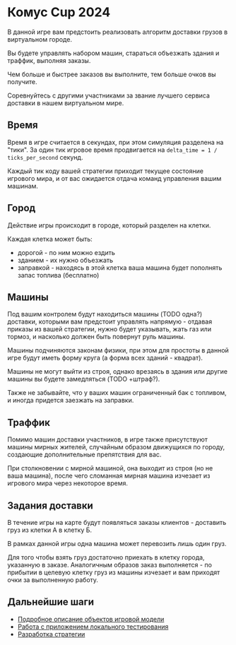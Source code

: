 # Комус Cup 2024

В данной игре вам предстоить реализовать алгоритм доставки грузов в виртуальном городе.

Вы будете управлять набором машин, стараться объезжать здания и траффик, выполняя заказы.

Чем больше и быстрее заказов вы выполните, тем больше очков вы получите.

Соревнуйтесь с другими участниками за звание лучшего сервиса доставки в нашем виртуальном мире.

## Время

Время в игре считается в секундах, при этом симуляция разделена на "тики".
За один тик игровое время продвигается на `delta_time = 1 / ticks_per_second` секунд.

Каждый тик коду вашей стратегии приходит текущее состояние игрового мира,
и от вас ожидается отдача команд управления вашим машинам.

## Город

Действие игры происходит в городе, который разделен на клетки.

Каждая клетка может быть:

- дорогой - по ним можно ездить
- зданием - их нужно объезжать
- заправкой - находясь в этой клетка ваша машина будет пополнять запас топлива (бесплатно)

## Машины

Под вашим контролем будут находиться машины (TODO одна?) доставки,
которыми вам предстоит управлять напрямую -
отдавая приказы из вашей стратегии, нужно будет указывать,
жать газ или тормоз, и насколько должен быть повернут руль машины.

Машины подчиняются законам физики, при этом для простоты в данной игре будут иметь форму круга (а форма всех зданий - квадрат).

Машины не могут выйти из строя, однако врезаясь в здания или другие машины вы будете замедляться (TODO +штраф?).

Также не забывайте, что у ваших машин ограниченный бак с топливом, и иногда придется заезжать на заправки.

## Траффик

Помимо машин доставки участников, в игре также присутствуют машины мирных жителей,
случайным образом движущихся по городу, создающие дополнительные препятствия для вас.

При столкновении с мирной машиной, она выходит из строя (но не ваша машина),
после чего сломанная мирная машина изчезает из игрового мира через некоторое время.

## Задания доставки

В течение игры на карте будут появляться заказы клиентов - доставить груз из клетки А в клетку Б.

В рамках данной игры одна машина может перевозить лишь один груз.

Для того чтобы взять груз достаточно приехать в клетку города, указанную в заказе.
Аналогичным образов заказ выполняется -
по прибытии в целевую клетку груз из машины изчезает и вам приходят очки за выполненную работу.

## Дальнейшие шаги

- [Подробное описание объектов игровой модели](api/model.md)
- [Работа с приложением локального тестирования](app.md)
- [Разработка стратегии](client.md)
